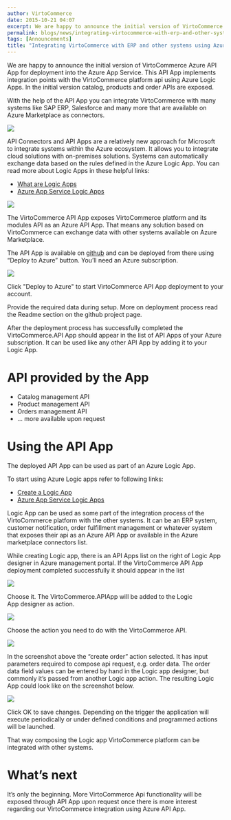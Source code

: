 ```yaml
---
author: VirtoCommerce
date: 2015-10-21 04:07
excerpt: We are happy to announce the initial version of VirtoCommerce Azure API App for deployment into the Azure App Service. This API App implements integration points with the VirtoCommerce platform api using Azure Logic Apps. In the initial version catalog, products and order APIs are exposed.
permalink: blogs/news/integrating-virtocommerce-with-erp-and-other-systems-using-azure-api-app
tags: [Announcements]
title: "Integrating VirtoCommerce with ERP and other systems using Azure API App"
---
```

We are happy to announce the initial version of VirtoCommerce Azure API App for deployment into the Azure App Service. This API App implements integration points with the VirtoCommerce platform api using Azure Logic Apps. In the initial version catalog, products and order APIs are exposed.

With the help of the API App you can integrate VirtoCommerce with many systems like SAP ERP, Salesforce and many more that are available on Azure Marketplace as connectors.

![](assets/images/blog/connectors.png)

API Connectors and API Apps are a relatively new approach for Microsoft to integrate systems within the Azure ecosystem. It allows you to integrate cloud solutions with on-premises solutions. Systems can automatically exchange data based on the rules defined in the Azure Logic App. You can read more about Logic Apps in these helpful links:

* <a href="https://azure.microsoft.com/en-us/documentation/articles/app-service-logic-what-are-logic-apps/" target="_blank">What are Logic Apps</a>
* <a href="https://azure.microsoft.com/en-us/documentation/videos/azure-app-service-logic-apps-with-josh-twist/" target="_blank">Azure App Service Logic Apps</a>

![](assets/images/blog/untitled_l.png)

The VirtoCommerce API App exposes VirtoCommerce platform and its modules API as an Azure API App. That means any solution based on VirtoCommerce can exchange data with other systems available on Azure Marketplace.

The API App is available on <a href="https://github.com/VirtoCommerce/vc-azure-api-app" target="_blank">github</a> and can be deployed from there using “Deploy to Azure” button. You’ll need an Azure subscription.

![](assets/images/blog/untitled_m.png)

Click "Deploy to Azure" to start VirtoCommerce API App deployment to your account.

Provide the required data during setup. More on deployment process read the Readme section on the github project page.

After the deployment process has successfully completed the VirtoCommerce.API App should appear in the list of API Apps of your Azure subscription. It can be used like any other API App by adding it to your Logic App.

# API provided by the App

* Catalog management API
* Product management API
* Orders management API
* ... more available upon request

# Using the API App

The deployed API App can be used as part of an Azure Logic App.

To start using Azure Logic apps refer to following links:

* <a href="https://azure.microsoft.com/en-us/documentation/articles/app-service-logic-create-a-logic-app/" target="_blank">Create a Logic App</a>
* <a href="https://azure.microsoft.com/en-us/documentation/videos/azure-app-service-logic-apps-with-josh-twist/" target="_blank">Azure App Service Logic Apps</a>

Logic App can be used as some part of the integration process of the VirtoCommerce platform with the other systems. It can be an ERP system, customer notification, order fulfillment management or whatever system that exposes their api as an Azure API App or available in the Azure marketplace connectors list.

While creating Logic app, there is an API Apps list on the right of Logic App designer in Azure management portal. If the VirtoCommerce API App deployment completed successfully it should appear in the list

![](assets/images/blog/untitled_1.png)

Choose it. The VirtoCommerce.APIApp will be added to the Logic App designer as action.

![](assets/images/blog/untitled_2.png)

Choose the action you need to do with the VirtoCommerce API.

![](assets/images/blog/untitled_3.png)

In the screenshot above the “create order” action selected. It has input parameters required to compose api request, e.g. order data. The order data field values can be entered by hand in the Logic app designer, but commonly it’s passed from another Logic app action. The resulting Logic App could look like on the screenshot below.

![](assets/images/blog/untitled_4.png)

Click OK to save changes. Depending on the trigger the application will execute periodically or under defined conditions and programmed actions will be launched.

That way composing the Logic app VirtoCommerce platform can be integrated with other systems.

# What’s next

It’s only the beginning. More VirtoCommerce Api functionality will be exposed through API App upon request once there is more interest regarding our VirtoCommerce integration using Azure API App.